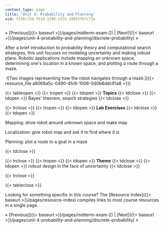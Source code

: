 ```yaml
---
content_type: page
title: 'Unit 4: Probability and Planning'
uid: f216c72d-f519-1296-c531-19833fb7c73a
---
```


« [Previous]({{< baseurl >}}/pages/midterm-exam-2) | [Next]({{< baseurl >}}/pages/unit-4-probability-and-planning/discrete-probability) »

After a brief introduction to probability theory and computational search strategies, this unit focuses on modeling uncertainty and making robust plans. Robotic applications include mapping an unknown space, determining one's location in a known space, and plotting a route through a maze.

 ![Two images representing how the robot navigates through a maze.]({{< resource_file a9068a5c-0490-4fc6-1006-0d0b8ddc81a8 >}})

{{< tableopen >}}
{{< tropen >}}
{{< tdopen >}}
**Topics**
{{< tdclose >}}
{{< tdopen >}}
Bayes' theorem, search strategies
{{< tdclose >}}

{{< trclose >}}
{{< tropen >}}
{{< tdopen >}}
**Lab Exercises**
{{< tdclose >}}
{{< tdopen >}}


Mapping: drive robot around unknown space and make map

Localization: give robot map and ask it to find where it is

Planning: plot a route to a goal in a maze


{{< tdclose >}}

{{< trclose >}}
{{< tropen >}}
{{< tdopen >}}
**Theme**
{{< tdclose >}}
{{< tdopen >}}
robust design in the face of uncertainty
{{< tdclose >}}

{{< trclose >}}

{{< tableclose >}}

Looking for something specific in this course? The [Resource Index]({{< baseurl >}}/pages/resource-index) compiles links to most course resources in a single page.

« [Previous]({{< baseurl >}}/pages/midterm-exam-2) | [Next]({{< baseurl >}}/pages/unit-4-probability-and-planning/discrete-probability) »